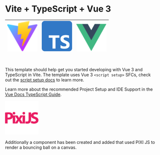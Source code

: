 # Vite + TypeScript + Vue 3

| <img src="./public/vite.svg" width="100" height="100" alt="Vite Logo"> | <img src="./src/assets/TS.svg" width="100" height="100" alt="TypeScript Logo"> | <img src="./src/assets/vue.svg" width="100" height="100" alt="VUE JS Logo"> |
| ---------------------------------------------------------------------- | ------------------------------------------------------------------------------ | --------------------------------------------------------------------------- |

<br>

This template should help get you started developing with Vue 3 and TypeScript in Vite. The template uses Vue 3 `<script setup>` SFCs, check out the [script setup docs](https://v3.vuejs.org/api/sfc-script-setup.html#sfc-script-setup) to learn more.

Learn more about the recommended Project Setup and IDE Support in the [Vue Docs TypeScript Guide](https://vuejs.org/guide/typescript/overview.html#project-setup).

<img src="./src/assets/pixi.svg" width="110" height="110" alt="PIXI JS Logo">

Additionally a component has been created and added that used PIXI JS to render a bouncing ball on a canvas.
